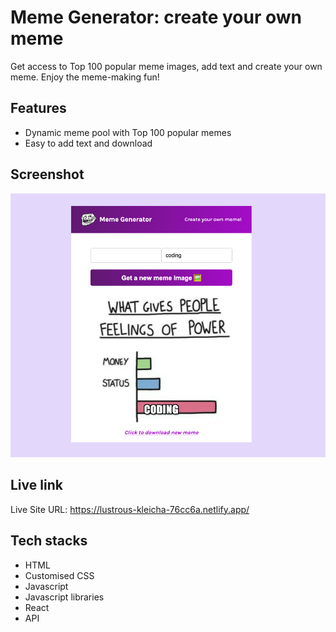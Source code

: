 # Meme Generator: create your own meme

Get access to Top 100 popular meme images, add text and create your own meme. Enjoy the meme-making fun!

## Features

- Dynamic meme pool with Top 100 popular memes
- Easy to add text and download

## Screenshot

![Preview](https://github.com/HelmerR302/Meme_Generator/blob/7995aadf094ea7df9c7d1f9f8602d54b03255662/src/assets/Preview.png?raw=true)

## Live link

Live Site URL: https://lustrous-kleicha-76cc6a.netlify.app/

## Tech stacks

- HTML
- Customised CSS
- Javascript
- Javascript libraries
- React
- API
